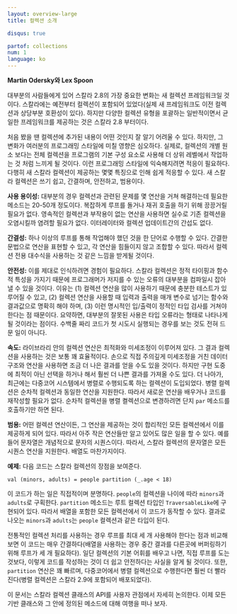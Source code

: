 ```yaml
---
layout: overview-large
title: 컬렉션 소개

disqus: true

partof: collections
num: 1
language: ko
---
```


**Martin Odersky와 Lex Spoon**
  
대부분의 사람들에게 있어 스칼라 2.8의 가장 중요한 변화는 새 컬렉션 프레임워크일 것이다. 
스칼라에는 예전부터 컬렉션이 포함되어 있었다(실제 새 프레임워크도 이전 컬렉션과 상당부분 호환성이 있다). 
하지만 다양한 컬렉션 유형을 포괄하는 일반적이면서 균일한 프레임워크를 제공하는 것은 스칼라 2.8 부터이다.

처음 봤을 땐 컬렉션에 추가된 내용이 어떤 것인지 잘 알기 어려울 수 있다. 하지만, 그 변화가 여러분의 프로그래밍 
스타일에 미칠 영향은 심오하다. 실제로, 컬렉션의 개별 원소 보다는 전체 컬렉션을 프로그램의 기본 구성 요소로 
사용해 더 상위 레벨에서 작업하는 것 처럼 느끼게 될 것이다. 이런 프로그래밍 스타일에 익숙해지려면 적응이 필요하다. 
다행히 새 스칼라 컬렉션이 제공하는 몇몇 특징으로 인해 쉽게 적응할 수 있다. 새 스칼라 컬렉션은 쓰기 쉽고, 
간결하며, 안전하고, 범용이다.

**사용 용이성:** 대부분의 경우 컬렉션과 관련된 문제를 몇 연산을 거쳐 해결하는데 필요한 메소드는 20-50개 정도이다. 복잡하게 루프를 돌거나 재귀 호출을 하기 위해 끙끙거릴 필요가 없다. 
영속적인 컬렉션과 부작용이 없는 연산을 사용하면 실수로 기존 컬렉션을 오염시킬까 염려할 필요가 없다. 이터레이터와 컬렉션 업데이트간의 간섭도 없다. 

**간결성:** 하나 이상의 루프를 통해 작업해야 했던 것을 한 단어로 수행할 수 있다. 간결한 문법으로 연산을 표현할 수 있고, 각 연산을 힘들이지 않고 조합할 수 있다. 따라서 
컬렉션 전용 대수식을 사용하는 것 같은 느낌을 받게될 것이다.

**안전성:** 이를 제대로 인식하려면 경험이 필요하다. 스칼라 컬렉션은 정적 타이핑과 함수적 특성을 가지기 때문에 
프로그래머가 저지를 수 있는 오류의 대부분을 컴파일시 잡아낼 수 있을 것이다. 이유는 (1) 컬렉션 연산을 많이 사용하기 
때문에 충분한 테스트가 있루어질 수 있고, (2) 컬렉션 연산을 사용할 때 입력과 출력을 매개 변수로 넘기는 함수와 결과값으로 
명확히 해야 하며, (3) 이런 명시적인 입/출력이 정적인 타입 검사를 거쳐야 한다는 점 때문이다. 요약하면, 대부분의 잘못된 
사용은 타입 오류라는 형태로 나타나게 될 것이라는 점이다. 수백줄 짜리 코드가 첫 시도시 실행되는 경우를 보는 것도 전혀 
드문 일이 아니다. 

**속도:** 라이브라리 안의 컬렉션 연산은 최적화와 미세조정이 이루어져 있다. 그 결과 컬렉션을 사용하는 것은 
보통 꽤 효율적이다. 손으로 직접 주의깊게 미세조정을 거친 데이터 구조와 연산을 사용하면 조금 더 나은 결과를 
얻을 수도 있을 것이다. 하지만 구현 도중에 최적이 아닌 선택을 하거나 해서 훨씬 더 나쁜 결과를 가져올 수도 있다. 
더 나아가, 최근에는 다중코어 시스템에서 병렬로 수행되도록 하는 컬렉션이 도입되었다. 병렬 컬렉션은 순차적 컬렉션과 
동일한 연산을 지원한다. 따라서 새로운 연산을 배우거나 코드를 재작성할 필요가 없다. 순차적 컬렉션을 병렬 켤렉션으로 
변경하려면 단지 `par` 메소드를 호출하기만 하면 된다.

**범용:** 어떤 컬렉션 연산이든, 그 연산을 제공하는 것이 합리적인 모든 컬렉션에서 이를 제공하게 되어 있다. 
따라서 아주 작은 연산들만 알고 있어도 많은 일을 할 수 있다. 예를 들어 문자열은 개념적으로 문자의 시퀀스이다. 따라서, 
스칼라 컬렉션의 문자열은 모든 시퀀스 연산을 지원한다. 배열도 마찬가지이다.

**예제:** 다음 코드는 스칼라 컬렉션의 장점을 보여준다.

    val (minors, adults) = people partition (_.age < 18)

이 코드가 하는 일은 직접적이며 분명하다. `people`의 컬렉션을 나이에 따라 `minors`과 `adults`로 구획한다. 
`partition` 메소드는 루트 컬렉션 타입인 `TraversableLike`에 구현되어 있다. 따라서 배열을 포함한 모든 컬렉션에서 이 코드가 
동작할 수 있다. 결과로 나오는 `minors`과 `adults`는 `people` 컬렉션과 같은 타입이 된다.

전통적인 컬렉션 처리를 사용하는 경우 루프를 최대 세 개 사용해야 한다는 점과 비교해 보면 이 코드는 매우 간결하다(배열을 
사용하는 경우 중간 결과를 다른곳에 버퍼링하기 위해 루프가 세 개 필요하다). 일단 컬렉션의 기본 어휘를 배우고 나면, 
직접 루프를 도는 것보다, 이렇게 코드를 작성하는 것이 더 쉽고 안전하다는 사실을 알게 될 것이다. 또한, `partition` 연산은 
꽤 빠르며, 다중코어에서 병렬 컬렉션으로 수행한다면 훨씬 더 빨라진다(병렬 컬렉션은 스칼라 2.9에 포함되어 배포되었다).

이 문서는 스칼라 컬렉션 클래스의 API를 사용자 관점에서 자세히 논의한다. 이제 모든 기반 클래스와 그 안에 정의된 메소드에 대해 
여행을 떠나 보자.